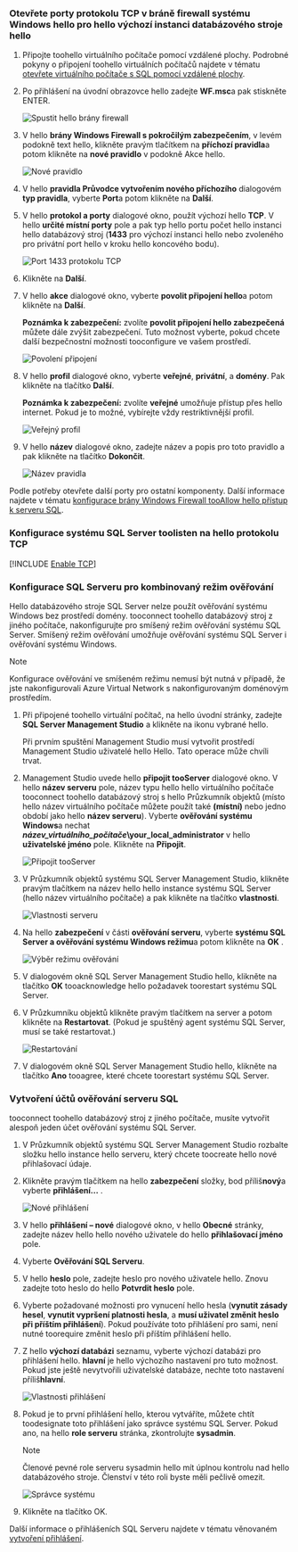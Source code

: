 ### <a name="open-tcp-ports-in-hello-windows-firewall-for-hello-default-instance-of-hello-database-engine"></a>Otevřete porty protokolu TCP v bráně firewall systému Windows hello pro hello výchozí instanci databázového stroje hello
1. Připojte toohello virtuálního počítače pomocí vzdálené plochy. Podrobné pokyny o připojení toohello virtuálních počítačů najdete v tématu [otevřete virtuálního počítače s SQL pomocí vzdálené plochy](../articles/virtual-machines/windows/sql/virtual-machines-windows-portal-sql-server-provision.md#open-the-vm-with-remote-desktop).
2. Po přihlášení na úvodní obrazovce hello zadejte **WF.msc**a pak stiskněte ENTER.
   
    ![Spustit hello brány firewall](./media/virtual-machines-sql-server-connection-steps/12Open-WF.png)
3. V hello **brány Windows Firewall s pokročilým zabezpečením**, v levém podokně text hello, klikněte pravým tlačítkem na **příchozí pravidla**a potom klikněte na **nové pravidlo** v podokně Akce hello.
   
    ![Nové pravidlo](./media/virtual-machines-sql-server-connection-steps/13New-FW-Rule.png)
4. V hello **pravidla Průvodce vytvořením nového příchozího** dialogovém **typ pravidla**, vyberte **Port**a potom klikněte na **Další**.
5. V hello **protokol a porty** dialogové okno, použít výchozí hello **TCP**. V hello **určité místní porty** pole a pak typ hello portu počet hello instanci hello databázový stroj (**1433** pro výchozí instanci hello nebo zvoleného pro privátní port hello v kroku hello koncového bodu).
   
    ![Port 1433 protokolu TCP](./media/virtual-machines-sql-server-connection-steps/14Port-1433.png)
6. Klikněte na **Další**.
7. V hello **akce** dialogové okno, vyberte **povolit připojení hello**a potom klikněte na **Další**.
   
    **Poznámka k zabezpečení:** zvolíte **povolit připojení hello zabezpečená** můžete dále zvýšit zabezpečení. Tuto možnost vyberte, pokud chcete další bezpečnostní možnosti tooconfigure ve vašem prostředí.
   
    ![Povolení připojení](./media/virtual-machines-sql-server-connection-steps/15Allow-Connection.png)
8. V hello **profil** dialogové okno, vyberte **veřejné**, **privátní**, a **domény**. Pak klikněte na tlačítko **Další**.
   
    **Poznámka k zabezpečení:** zvolíte **veřejné** umožňuje přístup přes hello internet. Pokud je to možné, vybírejte vždy restriktivnější profil.
   
    ![Veřejný profil](./media/virtual-machines-sql-server-connection-steps/16Public-Private-Domain-Profile.png)
9. V hello **název** dialogové okno, zadejte název a popis pro toto pravidlo a pak klikněte na tlačítko **Dokončit**.
   
    ![Název pravidla](./media/virtual-machines-sql-server-connection-steps/17Rule-Name.png)

Podle potřeby otevřete další porty pro ostatní komponenty. Další informace najdete v tématu [konfigurace brány Windows Firewall tooAllow hello přístup k serveru SQL](http://msdn.microsoft.com/library/cc646023.aspx).

### <a name="configure-sql-server-toolisten-on-hello-tcp-protocol"></a>Konfigurace systému SQL Server toolisten na hello protokolu TCP

[!INCLUDE [Enable TCP](virtual-machines-sql-server-connection-tcp-protocol.md)]

### <a name="configure-sql-server-for-mixed-mode-authentication"></a>Konfigurace SQL Serveru pro kombinovaný režim ověřování
Hello databázového stroje SQL Server nelze použít ověřování systému Windows bez prostředí domény. tooconnect toohello databázový stroj z jiného počítače, nakonfigurujte pro smíšený režim ověřování systému SQL Server. Smíšený režim ověřování umožňuje ověřování systému SQL Server i ověřování systému Windows.

> [!NOTE]
> Konfigurace ověřování ve smíšeném režimu nemusí být nutná v případě, že jste nakonfigurovali Azure Virtual Network s nakonfigurovaným doménovým prostředím.
> 
> 

1. Při připojené toohello virtuální počítač, na hello úvodní stránky, zadejte **SQL Server Management Studio** a klikněte na ikonu vybrané hello.
   
    Při prvním spuštění Management Studio musí vytvořit prostředí Management Studio uživatelé hello Hello. Tato operace může chvíli trvat.
2. Management Studio uvede hello **připojit tooServer** dialogové okno. V hello **název serveru** pole, název typu hello hello virtuálního počítače tooconnect toohello databázový stroj s hello Průzkumník objektů (místo hello název virtuálního počítače můžete použít také **(místní)** nebo jedno období jako hello **název serveru**). Vyberte **ověřování systému Windows**a nechat  ***název_virtuálního_počítače*\your_local_administrator** v hello **uživatelské jméno** pole. Klikněte na **Připojit**.
   
    ![Připojit tooServer](./media/virtual-machines-sql-server-connection-steps/19Connect-to-Server.png)
3. V Průzkumník objektů systému SQL Server Management Studio, klikněte pravým tlačítkem na název hello hello instance systému SQL Server (hello název virtuálního počítače) a pak klikněte na tlačítko **vlastnosti**.
   
    ![Vlastnosti serveru](./media/virtual-machines-sql-server-connection-steps/20Server-Properties.png)
4. Na hello **zabezpečení** v části **ověřování serveru**, vyberte **systému SQL Server a ověřování systému Windows režimu**a potom klikněte na **OK** .
   
    ![Výběr režimu ověřování](./media/virtual-machines-sql-server-connection-steps/21Mixed-Mode.png)
5. V dialogovém okně SQL Server Management Studio hello, klikněte na tlačítko **OK** tooacknowledge hello požadavek toorestart systému SQL Server.
6. V Průzkumníku objektů klikněte pravým tlačítkem na server a potom klikněte na **Restartovat**. (Pokud je spuštěný agent systému SQL Server, musí se také restartovat.)
   
    ![Restartování](./media/virtual-machines-sql-server-connection-steps/22Restart2.png)
7. V dialogovém okně SQL Server Management Studio hello, klikněte na tlačítko **Ano** tooagree, které chcete toorestart systému SQL Server.

### <a name="create-sql-server-authentication-logins"></a>Vytvoření účtů ověřování serveru SQL
tooconnect toohello databázový stroj z jiného počítače, musíte vytvořit alespoň jeden účet ověřování systému SQL Server.

1. V Průzkumník objektů systému SQL Server Management Studio rozbalte složku hello instance hello serveru, který chcete toocreate hello nové přihlašovací údaje.
2. Klikněte pravým tlačítkem na hello **zabezpečení** složky, bod příliš**nový**a vyberte **přihlášení...** .
   
    ![Nové přihlášení](./media/virtual-machines-sql-server-connection-steps/23New-Login.png)
3. V hello **přihlášení – nové** dialogové okno, v hello **Obecné** stránky, zadejte název hello hello nového uživatele do hello **přihlašovací jméno** pole.
4. Vyberte **Ověřování SQL Serveru**.
5. V hello **heslo** pole, zadejte heslo pro nového uživatele hello. Znovu zadejte toto heslo do hello **Potvrdit heslo** pole.
6. Vyberte požadované možnosti pro vynucení hello hesla (**vynutit zásady hesel**, **vynutit vypršení platnosti hesla**, a **musí uživatel změnit heslo při příštím přihlášení**). Pokud používáte toto přihlášení pro sami, není nutné toorequire změnit heslo při příštím přihlášení hello.
7. Z hello **výchozí databázi** seznamu, vyberte výchozí databázi pro přihlášení hello. **hlavní** je hello výchozího nastavení pro tuto možnost. Pokud jste ještě nevytvořili uživatelské databáze, nechte toto nastavení příliš**hlavní**.
   
    ![Vlastnosti přihlášení](./media/virtual-machines-sql-server-connection-steps/24Test-Login.png)
8. Pokud je to první přihlášení hello, kterou vytváříte, můžete chtít toodesignate toto přihlášení jako správce systému SQL Server. Pokud ano, na hello **role serveru** stránka, zkontrolujte **sysadmin**.
   
   > [!NOTE]
   > Členové pevné role serveru sysadmin hello mít úplnou kontrolu nad hello databázového stroje. Členství v této roli byste měli pečlivě omezit.
   > 
   > 
   
   ![Správce systému](./media/virtual-machines-sql-server-connection-steps/25sysadmin.png)
9. Klikněte na tlačítko OK.

Další informace o přihlášeních SQL Serveru najdete v tématu věnovaném [vytvoření přihlášení](http://msdn.microsoft.com/library/aa337562.aspx).

